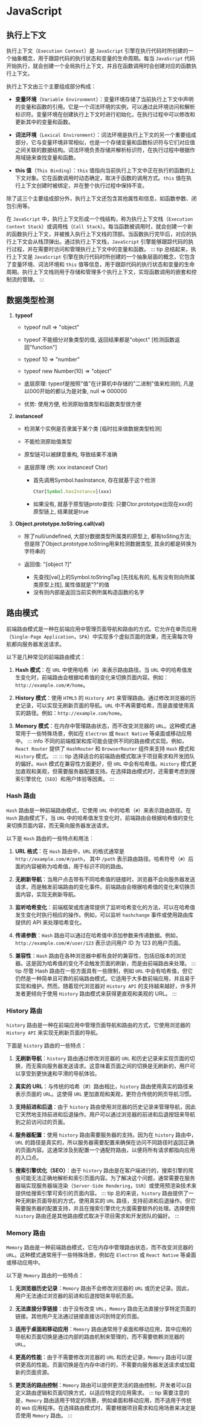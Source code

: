 # JavaScript

## 执行上下文
执行上下文（`Execution Context`）是 `JavaScript` 引擎在执行代码时所创建的一个抽象概念，用于跟踪代码的执行状态和变量的生命周期。每当 `JavaScript` 代码开始执行，就会创建一个全局执行上下文，并且在函数调用时会创建对应的函数执行上下文。

执行上下文由三个主要组成部分构成：
- **变量环境**（`Variable Environment`）：变量环境存储了当前执行上下文中声明的变量和函数的引用。它是一个词法环境的实例，可以通过此环境访问和解析标识符。变量环境在创建执行上下文时进行初始化，在执行过程中可以修改和更新其中的变量和函数。

- **词法环境**（`Lexical Environment`）：词法环境是执行上下文的另一个重要组成部分，它与变量环境非常相似，也是一个存储变量和函数标识符与它们对应值之间关联的数据结构。词法环境负责存储并解析标识符，在执行过程中根据作用域链来查找变量和函数。

- **this 值**（`This Binding`）：`this` 值指向当前执行上下文中正在执行的函数的上下文对象。它在函数调用时动态确定，取决于函数的调用方式。`this` 值在执行上下文创建时被绑定，并在整个执行过程中保持不变。

除了这三个主要组成部分外，执行上下文还包含其他属性和信息，如函数参数、闭包引用等。

在 `JavaScript` 中，执行上下文形成一个栈结构，称为执行上下文栈（`Execution Context Stack`）或调用栈（`Call Stack`）。每当函数被调用时，就会创建一个新的函数执行上下文，并被推入执行上下文栈的顶部。当函数执行完毕后，对应的执行上下文会从栈顶弹出。通过执行上下文栈，`JavaScript` 引擎能够跟踪代码的执行过程，并在需要时访问和管理执行上下文中的变量和函数。
::: tip
总结起来，执行上下文是 `JavaScript` 引擎在执行代码时所创建的一个抽象层面的概念，它包含了变量环境、词法环境和 `this` 值等信息，用于跟踪代码的执行状态和变量的生命周期。执行上下文栈则用于存储和管理多个执行上下文，实现函数调用的嵌套和控制流的管理。
:::

## 数据类型检测

1. **typeof**
   - typeof null => "object"

   - typeof 不能细分对象类型的值, 返回结果都是"object" [检测函数返回"function"]
   - typeof 10 => "number"
   - typeof new Number(10) => "object"
   - 底层原理: typeof是按照"值"在计算机中存储的"二进制"值来检测的, 凡是以000开始的都认为是对象, null => 000000
   - 优势: 使用方便, 检测原始值类型和函数类型很方便

2. **instanceof**

   - 检测某个实例是否隶属于某个类 [临时拉来做数据类型检测]

   - 不能检测原始值类型

   - 原型链可以被肆意重构, 导致结果不准确

   - 底层原理 (例: xxx instanceof Ctor)

     - 首先调用Symbol.hasInstance, 存在就基于这个检测 

       ~~~js
       Ctor[Symbol.hasInstance](xxx)
       ~~~

     - 如果没有, 就基于原型链proto查找: 只要Ctor.prototype出现在xxx的原型链上, 结果就是true

3. **Object.prototype.toString.call(val)**
   - 除了null/undefined, 大部分数据类型所属类的原型上, 都有toSting方法; 但是除了Object.prototype.toString用来检测数据类型, 其余的都是转换为字符串的
   
   - 返回值: "[object ?]"
     - 先查找[val]上的Symbol.toStringTag [先找私有的, 私有没有则向所属类原型上找], 属性值就是"?"的值
     - 没有则内部是返回当前实例所属构造函数的名字


## 路由模式
前端路由模式是一种在前端应用中管理页面导航和路由的方式。它允许在单页应用（`Single-Page Application`，`SPA`）中实现多个虚拟页面的效果，而无需每次导航都向服务器发送请求。

以下是几种常见的前端路由模式：

1. **Hash 模式**：在 `URL` 中使用哈希（`#`）来表示路由路径。当 `URL` 中的哈希值发生变化时，前端路由会根据哈希值的变化来切换页面内容。例如：`http://example.com/#/home`。

2. **History 模式**：使用 `HTML5` 的 `History API` 来管理路由。通过修改浏览器的历史记录，可以实现无刷新页面的导航。`URL` 中不再需要哈希，而是直接使用真实的路径。例如：`http://example.com/home`。

3. **Memory 模式**：在内存中管理路由状态，而不改变浏览器的 `URL`。这种模式通常用于一些特殊场景，例如在 `Electron` 或 `React Native` 等桌面或移动应用中。
::: info
不同的前端框架和库可能会提供不同的路由模式实现。例如，`React Router` 提供了 `HashRouter` 和 `BrowserRouter` 组件来支持 `Hash` 模式和 `History` 模式。
:::
::: tip
选择适合的前端路由模式取决于项目需求和开发团队的偏好。`Hash` 模式在兼容性方面更好，但 `URL` 中会有哈希值。`History` 模式更加直观和美观，但需要服务器配置支持。在选择路由模式时，还需要考虑到搜索引擎优化（`SEO`）和用户体验等因素。 
:::

### Hash 路由
`Hash` 路由是一种前端路由模式，它使用 `URL` 中的哈希（`#`）来表示路由路径。在 `Hash` 路由模式下，当 `URL` 中的哈希值发生变化时，前端路由会根据哈希值的变化来切换页面内容，而无需向服务器发送请求。

以下是 `Hash` 路由的一些特点和用法：

1. **URL 格式**：在 `Hash` 路由中，`URL` 的格式通常是 `http://example.com/#/path`，  其中 `/path` 表示路由路径。哈希符号（`#`）后面的内容被称为哈希值，用于标识不同的路由。

2. **无刷新导航**：当用户点击带有不同哈希值的链接时，浏览器不会向服务器发送请求，而是触发前端路由的变化事件。前端路由会根据哈希值的变化来切换页面内容，实现无刷新导航。

3. **监听哈希变化**：前端框架或库通常提供了监听哈希变化的方法，可以在哈希值发生变化时执行相应的操作。例如，可以监听 `hashchange` 事件或使用路由库提供的 API 来处理哈希变化。

4. **传递参数**：`Hash` 路由可以通过在哈希值中添加参数来传递数据。例如，`http://example.com/#/user/123` 表示访问用户 ID 为 123 的用户页面。

5. **兼容性**：`Hash` 路由在各种浏览器中都有良好的兼容性，包括旧版本的浏览器。这是因为哈希值的变化不会触发页面的刷新，而是由前端路由来处理。
::: tip
尽管 Hash 路由在一些方面具有一些限制，例如 `URL` 中会有哈希值，但它仍然是一种简单且可靠的前端路由模式。它适用于大多数前端应用，并且易于实现和维护。然而，随着现代浏览器对 `History API` 的支持越来越好，许多开发者更倾向于使用 `History` 路由模式来获得更直观和美观的 URL。
:::

### History 路由
`history` 路由是一种在前端应用中管理页面导航和路由的方式，它使用浏览器的 `History API` 来实现无刷新页面的导航。

下面是 `history` 路由的一些特点：

1. **无刷新导航**：`history` 路由通过修改浏览器的 `URL` 和历史记录来实现页面的切换，而无需向服务器发送请求。这意味着页面之间的切换是无刷新的，用户可以享受到更快速和平滑的导航体验。

2. **真实的 URL**：与传统的哈希（#）路由相比，`history` 路由使用真实的路径来表示页面的 `URL`。这使得 `URL` 更加直观和美观，更符合传统的网页导航习惯。

3. **支持前进和后退**：由于 `history` 路由使用浏览器的历史记录来管理导航，因此它天然地支持前进和后退操作。用户可以通过浏览器的前进和后退按钮来导航到之前访问过的页面。

4. **服务器配置**：使用 `history` 路由需要服务器的支持。因为在 `history` 路由中，`URL` 的路径是真实的，所以服务器需要配置来确保在访问不同路径时返回正确的页面内容。这通常涉及到配置一个通配符路由，以便将所有请求都指向应用的入口点。

5. **搜索引擎优化（SEO）**：由于 `history` 路由是在客户端进行的，搜索引擎的爬虫可能无法正确地解析和索引页面内容。为了解决这个问题，通常需要在服务器端实现服务器端渲染（`Server-Side Rendering`，`SSR`）或使用预渲染技术来提供给搜索引擎可索引的页面内容。
::: tip
总的来说，`history` 路由提供了一种无刷新页面导航的方式，使用真实的 `URL` 路径，支持前进和后退操作。但它需要服务器的配置支持，并且在搜索引擎优化方面需要额外的处理。选择使用 `history` 路由还是其他路由模式取决于项目需求和开发团队的偏好。 
:::

### Memory 路由
`Memory` 路由是一种前端路由模式，它在内存中管理路由状态，而不改变浏览器的 `URL`。这种模式通常用于一些特殊场景，例如在 `Electron` 或 `React Native` 等桌面或移动应用中。

以下是 `Memory` 路由的一些特点：

1. **无浏览器历史记录**：`Memory` 路由不会修改浏览器的 `URL` 或历史记录。因此，用户无法通过浏览器的前进和后退按钮来导航页面。

2. **无法直接分享链接**：由于没有改变 `URL`，`Memory` 路由无法直接分享特定页面的链接。其他用户无法通过链接直接访问到特定的页面。

3. **适用于桌面和移动应用**：`Memory` 路由通常用于桌面和移动应用，其中应用的导航和页面切换是通过内部的路由机制来管理的，而不需要依赖浏览器的 `URL`。

4. **更高的性能**：由于不需要修改浏览器的 `URL` 和历史记录，`Memory` 路由可以提供更高的性能。页面切换是在内存中进行的，不需要向服务器发送请求或加载新的页面资源。

5. **更灵活的路由控制**：`Memory` 路由可以提供更灵活的路由控制，开发者可以自定义路由逻辑和页面切换方式，以适应特定的应用需求。
::: tip
需要注意的是，`Memory` 路由适用于特定的场景，例如桌面和移动应用，而不适用于传统的 `Web` 应用程序。在选择路由模式时，需要根据项目需求和应用场景来决定是否使用 `Memory` 路由。
:::



